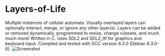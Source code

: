 # Layers-of-Life

Multiple instances of cellular automata. Visually overlayed layers can optionally interact, merge, or ignore any other layer(s). Layers can be added or removed dynamically, programmed to resize, change rulesets, and much much more!
Written in C. Uses SDL2 and SDL2_ttf for graphics and keyboard input. Compiled and tested with GCC version 8.3.0 (Debian 8.3.0-6).
![Screenshot](https://i.imgur.com/fWLpUGl.png)
